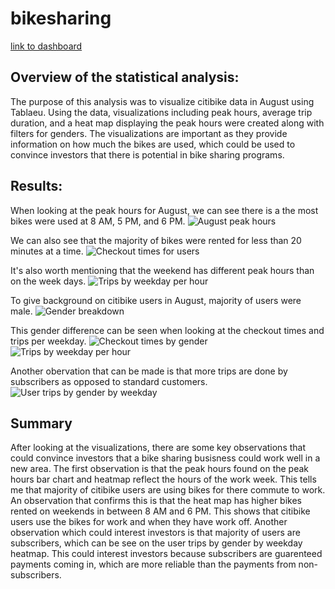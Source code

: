 # bikesharing
[link to dashboard](https://public.tableau.com/app/profile/zak.armstrong/viz/bikesharing_challenge_16625887953030/NYCCitibikeAnalysis?publish=yes)
## Overview of the statistical analysis:
The purpose of this analysis was to visualize citibike data in August using Tablaeu. Using the data, visualizations including peak hours, average trip duration, and a heat map displaying the peak hours were created along with filters for genders. The visualizations are important as they provide information on how much the bikes are used, which could be used to convince investors that there is potential in bike sharing programs.

## Results:
When looking at the peak hours for August, we can see there is a the most bikes were used at 8 AM, 5 PM, and 6 PM.
![August peak hours](https://user-images.githubusercontent.com/107213807/189502356-f9ae8411-832b-478e-bf2e-c6dd3ff812ce.png)

We can also see that the majority of bikes were rented for less than 20 minutes at a time.
![Checkout times for users](https://user-images.githubusercontent.com/107213807/189502632-20854412-3dff-4b1b-b527-2944e75bb87f.png)

It's also worth mentioning that the weekend has different peak hours than on the week days.
![Trips by weekday per hour](https://user-images.githubusercontent.com/107213807/189502681-e16b5b08-0242-41e8-8de6-fa64698be756.png)

To give background on citibike users in August, majority of users were male.
![Gender breakdown](https://user-images.githubusercontent.com/107213807/189502703-42168455-e9c6-45d2-977b-9c1861c04f6a.png)

This gender difference can be seen when looking at the checkout times and trips per weekday.
![Checkout times by gender](https://user-images.githubusercontent.com/107213807/189502749-972c75f3-02f1-4333-89ea-b022797a3483.png)
![Trips by weekday per hour](https://user-images.githubusercontent.com/107213807/189502758-c78338e5-87ff-4548-a794-07672a3f72e0.png)

Another obervation that can be made is that more trips are done by subscribers as opposed to standard customers.
![User trips by gender by weekday](https://user-images.githubusercontent.com/107213807/189502765-d293c91e-d3a7-4d03-9819-d324c72d6a12.png)




## Summary
After looking at the visualizations, there are some key observations that could convince investors that a bike sharing busisness could work well in a new area. The first observation is that the peak hours found on the peak hours bar chart and heatmap reflect the hours of the work week. This tells me that majority of citibike users are using bikes for there commute to work. An observation that confirms this is that the heat map has higher bikes rented on weekends in between 8 AM and 6 PM. This shows that citibike users use the bikes for work and when they have work off. Another observation which could interest investors is that majority of users are subscribers, which can be see on the user trips by gender by weekday heatmap. This could interest investors because subscribers are guarenteed payments coming in, which are more reliable than the payments from non-subscribers. 
